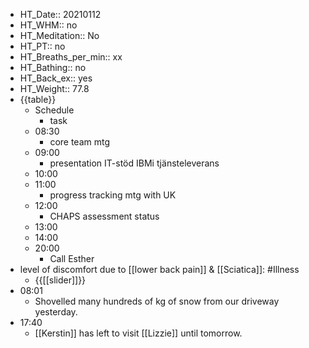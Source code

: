 - HT_Date:: 20210112
- HT_WHM:: no 
- HT_Meditation:: No 
- HT_PT:: no
- HT_Breaths_per_min:: xx 
- HT_Bathing:: no 
- HT_Back_ex:: yes
- HT_Weight:: 77.8
- {{table}} 
    - Schedule 
        - task
    - 08:30
        - core team mtg
    - 09:00
        - presentation IT-stöd IBMi tjänsteleverans
    - 10:00 
    - 11:00 
        - progress tracking mtg with UK
    - 12:00
        - CHAPS assessment status
    - 13:00
    - 14:00 
    - 20:00
        - Call Esther
- level of discomfort due to [[lower back pain]] & [[Sciatica]]: #Illness
    - {{[[slider]]}}
- 08:01
    - Shovelled many hundreds of kg of snow from our driveway yesterday.
- 17:40
    - [[Kerstin]] has left to visit [[Lizzie]] until tomorrow.
